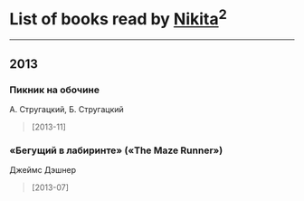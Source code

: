 # List of books read by [Nikita](http://vk.com/id100684315)<sup>2</sup>
---

## 2013

### Пикник на обочине
А. Стругацкий, Б. Стругацкий
> [2013-11] 


### «Бегущий в лабиринте» («The Maze Runner»)
Джеймс Дэшнер
> [2013-07] 



